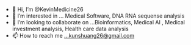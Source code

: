 - 👋 Hi, I’m @KevinMedicine26
- 👀 I’m interested in ... Medical Software, DNA RNA sequense analysis
- 💞️ I’m looking to collaborate on ...Bioinformatics, Medical AI , Medical investment analysis, Health care data analysis
- 📫 How to reach me ...kunshuang26@gmail.com

<!---
KevinMedicine26/KevinMedicine26 is a ✨ special ✨ repository because its `README.md` (this file) appears on your GitHub profile.
You can click the Preview link to take a look at your changes.
--->
